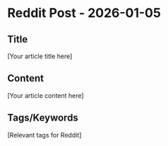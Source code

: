 # Reddit Post - 2026-01-05

## Title
[Your article title here]

## Content
[Your article content here]

## Tags/Keywords
[Relevant tags for Reddit]
